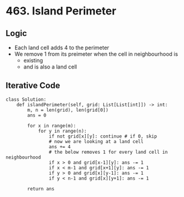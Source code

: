 # 463. Island Perimeter

## Logic
- Each land cell adds 4 to the perimeter
- We remove 1 from its preimeter when the cell in neighbourhood is
  - existing
  - and is also a land cell

## Iterative Code
```python3
class Solution:
    def islandPerimeter(self, grid: List[List[int]]) -> int:
        m, n = len(grid), len(grid[0])
        ans = 0
        
        for x in range(m):
            for y in range(n):
                if not grid[x][y]: continue # if 0, skip
				# now we are looking at a land cell
                ans += 4 
				# the below removes 1 for every land cell in neighbourhood
                if x > 0 and grid[x-1][y]: ans -= 1
                if x < m-1 and grid[x+1][y]: ans -= 1
                if y > 0 and grid[x][y-1]: ans -= 1
                if y < n-1 and grid[x][y+1]: ans -= 1
                    
        return ans
```
